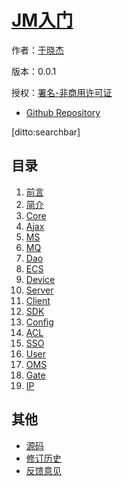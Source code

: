 # [JM入门]()

作者：[于晓杰](https://github.com/jammacn)

版本：0.0.1

授权：<a rel="license" href="http://creativecommons.org/licenses/by-nc/4.0/">署名-非商用许可证</a>

- [Github Repository](http://github.com/jm-root/jm-tutorial/)

[ditto:searchbar]

## 目录
1. [前言](#README)
1. [简介](#docs/intro)
1. [Core](#docs/core)
1. [Ajax](#docs/ajax)
1. [MS](#docs/ms)
1. [MQ](#docs/mq)
1. [Dao](#docs/dao)
1. [ECS](#docs/ecs)
1. [Device](#docs/device)
1. [Server](#docs/server)
1. [Client](#docs/client)
1. [SDK](#docs/sdk)
1. [Config](#docs/config)
1. [ACL](#docs/acl)
1. [SSO](#docs/sso)
1. [User](#docs/user)
1. [OMS](#docs/oms)
1. [Gate](#docs/gate)
1. [IP](#docs/ip)

## 其他
- [源码](https://github.com/jm-root/jm-tutorial/)
- [修订历史](https://github.com/jm-root/jm-tutorial/commits/develop)
- [反馈意见](https://github.com/jm-root/jm-tutorial/issues)